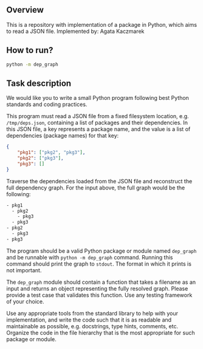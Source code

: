 ## Overview

This is a repository with implementation of a package in Python, which aims to read a JSON file.
Implemented by: Agata Kaczmarek

## How to run?

```sh
python -m dep_graph
```

## Task description

We would like you to write a small Python program following best Python standards and coding practices.

This program must read a JSON file from a fixed filesystem location, e.g. `/tmp/deps.json`, containing a list of packages and their dependencies. In this JSON file, a key represents a package name, and the value is a list of dependencies (package names) for that key:

```json
{
    "pkg1": ["pkg2", "pkg3"],
    "pkg2": ["pkg3"],
    "pkg3": []
}
```

Traverse the dependencies loaded from the JSON file and reconstruct the full dependency graph. For the input above, the full graph would be the following:

```sh
- pkg1
  - pkg2
    - pkg3
  - pkg3
- pkg2
  - pkg3
- pkg3
```

The program should be a valid Python package or module named `dep_graph` and be runnable with `python -m dep_graph` command. Running this command should print the graph to `stdout`. The format in which it prints is not important.

The `dep_graph` module should contain a function that takes a filename as an input and returns an object representing the fully resolved graph. Please provide a test case that validates this function. Use any testing framework of your choice.

Use any appropriate tools from the standard library to help with your implementation, and write the code such that it is as readable and maintainable as possible, e.g. docstrings, type hints, comments, etc. Organize the code in the file hierarchy that is the most appropriate for such package or module.


